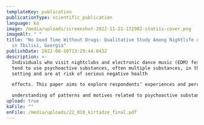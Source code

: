 ```yaml
---
templateKey: publication
publicationType: scientific_publication
language: ka
image: /media/uploads/screenshot-2022-11-21-172902-statiis-cover.png
imageAlt: " "
title: "No Good Time Without Drugs: Qualitative Study Among Nightlife Attendees
  in Tbilisi, Georgia"
publishDate: 2022-08-10T13:29:44.043Z
description: >-
  Individuals who visit nightclubs and electronic dance music (EDM) festivals
  tend to use psychoactive substances, often multiple substances, in this
  setting and are at risk of serious negative health

  effects. This paper aims to explore respondents’ experiences and perceptions in order to have a better

  understanding of patterns and motives related to psychoactive substance use and high-risk behaviors in EDM event attendees. METHODS: In-depth and focus group interviews with 30 EDM event attendees who reported psychoactive substance use at nightlife events. The data was analyzed using the Nvivo-v.10 software.
upload: true
kaFile: ""
enFile: /media/uploads/22_010_kirtadze_final.pdf
---
```

